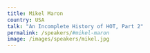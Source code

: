 ```yaml
---
title: Mikel Maron
country: USA
talk: "An Incomplete History of HOT, Part 2"
permalink: /speakers/#mikel-maron
image: /images/speakers/mikel.jpg
---
```

